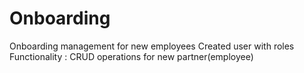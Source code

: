 # Onboarding
Onboarding management for new employees
Created user with roles
Functionality : CRUD operations for new partner(employee)
